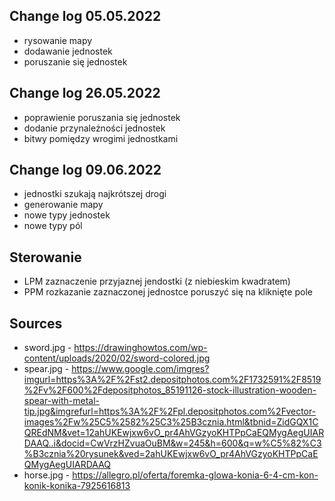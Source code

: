 Change log 05.05.2022
-
- rysowanie mapy
- dodawanie jednostek
- poruszanie się jednostek

Change log 26.05.2022
-
- poprawienie poruszania się jednostek
- dodanie przynależności jednostek
- bitwy pomiędzy wrogimi jednostkami

Change log 09.06.2022
-
- jednostki szukają najkrótszej drogi
- generowanie mapy
- nowe typy jednostek
- nowe typy pól

Sterowanie
-
- LPM zaznaczenie przyjaznej jendostki (z niebieskim kwadratem)
- PPM rozkazanie zaznaczonej jednostce poruszyć się na kliknięte pole

Sources
-
- sword.jpg - https://drawinghowtos.com/wp-content/uploads/2020/02/sword-colored.jpg
- spear.jpg - https://www.google.com/imgres?imgurl=https%3A%2F%2Fst2.depositphotos.com%2F1732591%2F8519%2Fv%2F600%2Fdepositphotos_85191126-stock-illustration-wooden-spear-with-metal-tip.jpg&imgrefurl=https%3A%2F%2Fpl.depositphotos.com%2Fvector-images%2Fw%25C5%2582%25C3%25B3cznia.html&tbnid=ZidGQX1CQREdNM&vet=12ahUKEwjxw6vO_pr4AhVGzyoKHTPpCaEQMygAegUIARDAAQ..i&docid=CwVrzHZvuaOuBM&w=245&h=600&q=w%C5%82%C3%B3cznia%20rysunek&ved=2ahUKEwjxw6vO_pr4AhVGzyoKHTPpCaEQMygAegUIARDAAQ
- horse.jpg - https://allegro.pl/oferta/foremka-glowa-konia-6-4-cm-kon-konik-konika-7925616813